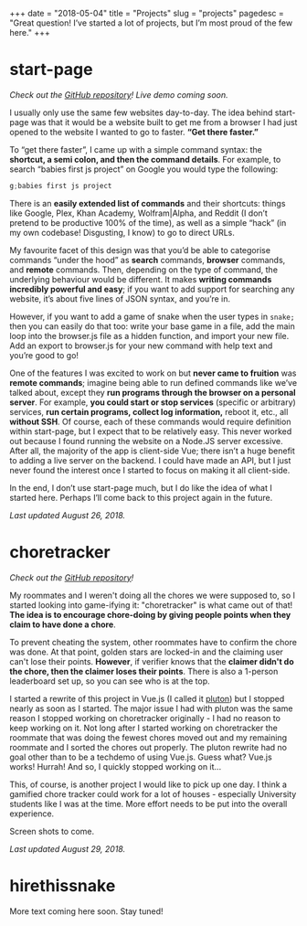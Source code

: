 +++
date = "2018-05-04"
title = "Projects"
slug = "projects"
pagedesc = "Great question! I’ve started a lot of projects, but I’m most proud of the few here."
+++

# start-page 
_Check out the [GitHub repository](https://github.com/phildenhoff/start-page)! Live demo coming soon._

I usually only use the same few websites day-to-day. The idea behind start-page was that it would be a website built to get me from a browser I had just opened to the website I wanted to go to faster. **“Get there faster.”**

To “get there faster”, I came up with a simple command syntax: the **shortcut, a semi colon, and then the command details**. For example, to search “babies first js project” on Google you would type the following:

``` javascript
g;babies first js project
```

There is an **easily extended list of commands** and their shortcuts: things like Google, Plex, Khan Academy, Wolfram|Alpha, and Reddit (I don’t pretend to be productive 100% of the time), as well as a simple “hack” (in my own codebase! Disgusting, I know) to go to direct URLs.

My favourite facet of this design was that you’d be able to categorise commands “under the hood” as **search** commands, **browser** commands, and **remote** commands. Then, depending on the type of command, the underlying behaviour would be different. It makes **writing commands incredibly powerful and easy**; if you want to add support for searching any website, it’s about five lines of JSON syntax, and you’re in. 

However, if you want to add a game of snake when the user types in `snake;` then you can easily do that too: write your base game in a file, add the main loop into the browser.js file as a hidden function, and import your new file. Add an export to browser.js for your new command with help text and you’re good to go!

One of the features I was excited to work on but **never came to fruition** was **remote commands**; imagine being able to run defined commands like we’ve talked about, except they **run programs through the browser on a personal server**. For example, **you could start or stop services** (specific or arbitrary) services, **run certain programs, collect log information,** reboot it, etc., all **without SSH**. Of course, each of these commands would require definition within start-page, but I expect that to be relatively easy. This never worked out because I found running the website on a Node.JS server excessive. After all, the majority of the app is client-side Vue; there isn’t a huge benefit to adding a live server on the backend. I could have made an API, but I just never found the interest once I started to focus on making it all client-side. 

In the end, I don’t use start-page much, but I do like the idea of what I started here. Perhaps I’ll come back to this project again in the future.

_Last updated August 26, 2018._


# choretracker
_Check out the [GitHub repository](https://github.com/phildenhoff/choretracker)!_

My roommates and I weren't doing all the chores we were supposed to, so I started looking 
into game-ifying it: "choretracker" is what came out of that! **The idea is to encourage
chore-doing by giving people points when they claim to have done a chore**.

To prevent cheating the system, other roommates have to confirm the chore was done. At that point,
golden stars are locked-in and the claiming user can't lose their points. **However**, if
verifier knows that the **claimer didn't do the chore, then the claimer loses their 
points**. There is also a 1-person leaderboard set up, so you can see who is at the top.

I started a
rewrite of this project in Vue.js (I called it 
[pluton](https://github.com/phildenhoff/pluton-web)) but I stopped nearly as soon as I
started. The major issue I had with pluton was the same reason I stopped working on
choretracker originally - I had no reason to keep working on it. Not long after I started
working on choretracker the roommate that was doing the fewest chores moved out and my
remaining roommate and I sorted the chores out properly. The pluton rewrite had no goal
other than to be a techdemo of using Vue.js. Guess what? Vue.js works! Hurrah! And so,
I quickly stopped working on it...

This, of course, is another project I would like to pick up one day. I think a gamified
chore tracker could work for a lot of houses - especially University students like I was
at the time. More effort needs to be put into the overall experience.

Screen shots to come.

_Last updated August 29, 2018._


# hirethissnake
More text coming here soon. Stay tuned!